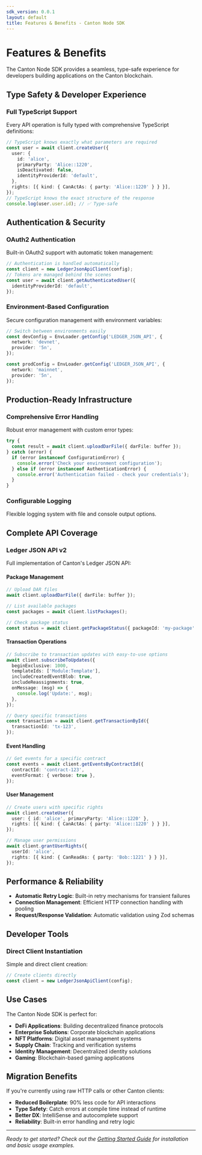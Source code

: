 ```yaml
---
sdk_version: 0.0.1
layout: default
title: Features & Benefits - Canton Node SDK
---
```


# Features & Benefits

The Canton Node SDK provides a seamless, type-safe experience for developers building applications on the Canton blockchain.

## Type Safety & Developer Experience

### Full TypeScript Support

Every API operation is fully typed with comprehensive TypeScript definitions:

```typescript
// TypeScript knows exactly what parameters are required
const user = await client.createUser({
  user: {
    id: 'alice',
    primaryParty: 'Alice::1220',
    isDeactivated: false,
    identityProviderId: 'default',
  },
  rights: [{ kind: { CanActAs: { party: 'Alice::1220' } } }],
});
// TypeScript knows the exact structure of the response
console.log(user.user.id); // ✅ Type-safe
```

## Authentication & Security

### OAuth2 Authentication

Built-in OAuth2 support with automatic token management:

```typescript
// Authentication is handled automatically
const client = new LedgerJsonApiClient(config);
// Tokens are managed behind the scenes
const user = await client.getAuthenticatedUser({
  identityProviderId: 'default',
});
```

### Environment-Based Configuration

Secure configuration management with environment variables:

```typescript
// Switch between environments easily
const devConfig = EnvLoader.getConfig('LEDGER_JSON_API', {
  network: 'devnet',
  provider: '5n',
});

const prodConfig = EnvLoader.getConfig('LEDGER_JSON_API', {
  network: 'mainnet',
  provider: '5n',
});
```

## Production-Ready Infrastructure

### Comprehensive Error Handling

Robust error management with custom error types:

```typescript
try {
  const result = await client.uploadDarFile({ darFile: buffer });
} catch (error) {
  if (error instanceof ConfigurationError) {
    console.error('Check your environment configuration');
  } else if (error instanceof AuthenticationError) {
    console.error('Authentication failed - check your credentials');
  }
}
```

### Configurable Logging

Flexible logging system with file and console output options.

## Complete API Coverage

### Ledger JSON API v2

Full implementation of Canton's Ledger JSON API:

#### Package Management

```typescript
// Upload DAR files
await client.uploadDarFile({ darFile: buffer });

// List available packages
const packages = await client.listPackages();

// Check package status
const status = await client.getPackageStatus({ packageId: 'my-package' });
```

#### Transaction Operations

```typescript
// Subscribe to transaction updates with easy-to-use options
await client.subscribeToUpdates({
  beginExclusive: 1000,
  templateIds: ['Module:Template'],
  includeCreatedEventBlob: true,
  includeReassignments: true,
  onMessage: (msg) => {
    console.log('Update:', msg);
  },
});

// Query specific transactions
const transaction = await client.getTransactionById({
  transactionId: 'tx-123',
});
```

#### Event Handling

```typescript
// Get events for a specific contract
const events = await client.getEventsByContractId({
  contractId: 'contract-123',
  eventFormat: { verbose: true },
});
```

#### User Management

```typescript
// Create users with specific rights
await client.createUser({
  user: { id: 'alice', primaryParty: 'Alice::1220' },
  rights: [{ kind: { CanActAs: { party: 'Alice::1220' } } }],
});

// Manage user permissions
await client.grantUserRights({
  userId: 'alice',
  rights: [{ kind: { CanReadAs: { party: 'Bob::1221' } } }],
});
```

## Performance & Reliability

- **Automatic Retry Logic**: Built-in retry mechanisms for transient failures
- **Connection Management**: Efficient HTTP connection handling with pooling
- **Request/Response Validation**: Automatic validation using Zod schemas

## Developer Tools

### Direct Client Instantiation

Simple and direct client creation:

```typescript
// Create clients directly
const client = new LedgerJsonApiClient(config);
```

## Use Cases

The Canton Node SDK is perfect for:

- **DeFi Applications**: Building decentralized finance protocols
- **Enterprise Solutions**: Corporate blockchain applications
- **NFT Platforms**: Digital asset management systems
- **Supply Chain**: Tracking and verification systems
- **Identity Management**: Decentralized identity solutions
- **Gaming**: Blockchain-based gaming applications

## Migration Benefits

If you're currently using raw HTTP calls or other Canton clients:

- **Reduced Boilerplate**: 90% less code for API interactions
- **Type Safety**: Catch errors at compile time instead of runtime
- **Better DX**: IntelliSense and autocomplete support
- **Reliability**: Built-in error handling and retry logic

---

_Ready to get started? Check out the [Getting Started Guide](/getting-started/) for installation and basic usage examples._
